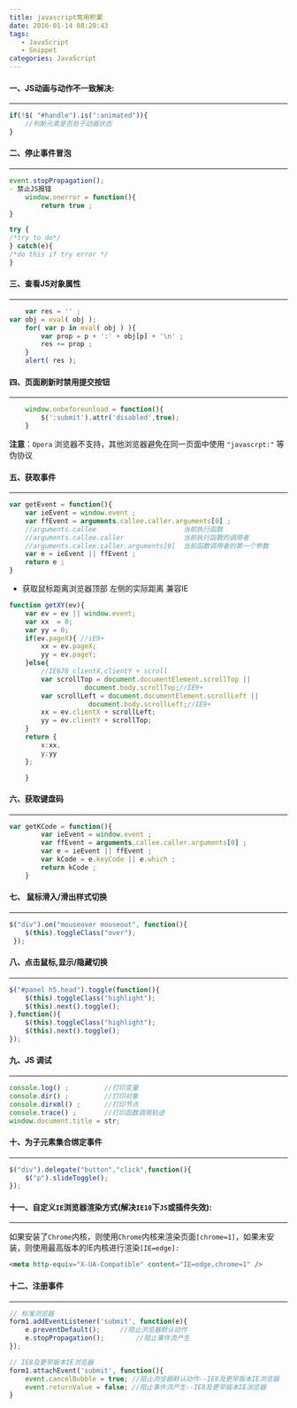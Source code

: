 ```yaml
---
title: javascript常用积累
date: 2016-01-14 08:20:43
tags: 
   - JavaScript
   - Snippet
categories: JavaScript
---
```


#### 一、JS动画与动作不一致解决:  
---

```javascript
if(!$( "#handle").is(":animated")){
	//判断元素是否处于动画状态
}
```
<!--more-->

#### 二、停止事件冒泡
---

```javascript
event.stopPropagation();
- 禁止JS报错
	window.onerror = function(){
		return true ; 
}

try {
/*try to do*/
} catch(e){
/*do this if try error */
}
```

#### 三、查看JS对象属性
---

```javascript
	var res = '' ; 
var obj = eval( obj );
	for( var p in eval( obj ) ){
		var prop = p + ':' + obj[p] + '\n' ; 
		res += prop ; 
	}
	alert( res );
```

#### 四、页面刷新时禁用提交按钮
---

```javascript
	window.onbeforeunload = function(){
		$(':submit').attr('disabled',true);
	}
```
**注意**：`Opera` 浏览器不支持，其他浏览器避免在同一页面中使用 `"javascrpt:"` 等伪协议

#### 五、获取事件
---

```javascript
var getEvent = function(){
	var ieEvent = window.event ; 
	var ffEvent = arguments.callee.caller.arguments[0] ; 
	//arguments.callee						当前执行函数
	//arguments.callee.caller				当前执行函数的调用者
	//arguments.callee.caller.arguments[0]	当前函数调用者的第一个参数
	var e = ieEvent || ffEvent ; 
	return e ;
}
```

- 获取鼠标距离浏览器顶部 左侧的实际距离 兼容IE

```javascript
function getXY(ev){
	var ev = ev || window.event;
	var xx  = 0;
	var yy = 0;
	if(ev.pageX){ //iE9+
		xx = ev.pageX;
		yy = ev.pageY;
	}else{ 
		//IE678 clientX,clientY + scroll
		var scrollTop = document.documentElement.scrollTop || 
				   document.body.scrollTop;//IE9+
		var scrollLeft = document.documentElement.scrollLeft || 
					document.body.scrollLeft;//IE9+     
		xx = ev.clientX + scrollLeft;
		yy = ev.clientY + scrollTop;
	}
	return {
		x:xx,
		y:yy
	};

	}
```


#### 六、获取键盘码
---

```javascript
var getKCode = function(){
		var ieEvent = window.event ; 
		var ffEvent = arguments.callee.caller.arguments[0] ; 
		var e = ieEvent || ffEvent ; 
		var kCode = e.keyCode || e.which ;
		return kCode ;
	}
```

#### 七、 鼠标滑入/滑出样式切换
---

```javascript
$("div").on("mouseover mouseout", function(){
    $(this).toggleClass("over");
 });
```

#### 八、点击鼠标,显示/隐藏切换
---

```javascript
$("#panel h5.head").toggle(function(){
	$(this).toggleClass("highlight");
	$(this).next().toggle();
},function(){
	$(this).toggleClass("highlight");
	$(this).next().toggle();
});
```

#### 九、JS 调试
---

```javascript
console.log() ;			//打印变量
console.dir() ; 		//打印对象
console.dirxml() ; 		//打印节点
console.trace() ; 		//打印函数调用轨迹
window.document.title = str;  
```

####  十、为子元素集合绑定事件
---

```javascript
$("div").delegate("button","click",function(){
	$("p").slideToggle();
});
```

#### 十一、自定义`IE`浏览器渲染方式(解决`IE10`下`JS`或插件失效):
---

如果安装了`Chrome`内核，则使用`Chrome`内核来渲染页面`[chrome=1]`，如果未安装，则使用最高版本的IE内核进行渲染`[IE=edge]:`

```html
<meta http-equiv="X-UA-Compatible" content="IE=edge,chrome=1" /> 
```

#### 十二、注册事件
---

```javascript
// 标准浏览器
form1.addEventListener('submit', function(e){
    e.preventDefault();		//阻止浏览器默认动作
	e.stopPropagation();		//阻止事件流产生
});
```

```javascript
// IE8及更早版本IE浏览器
form1.attachEvent('submit', function(){
	event.cancelBubble = true; //阻止浏览器默认动作--IE8及更早版本IE浏览器
	event.returnValue = false; //阻止事件流产生--IE8及更早版本IE浏览器
}
```